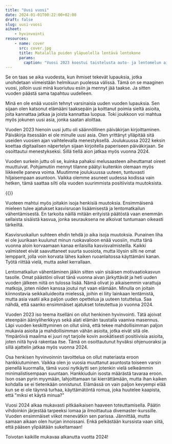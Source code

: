 ```yaml
---
title: "Uusi vuosi"
date: 2024-01-01T00:22:00+02:00
draft: false
slug: uusi-vuosi
aiheet:
    - hyvinvointi
resources:
    - name: cover
      src: cover.jpg
      title: Matalalla puiden yläpuolella lentävä lentokone
      params:
        caption: "Vuosi 2023 koostui taistelusta auto- ja lentomelun aiheuttamia oireita vastaan."
---
```

Se on taas se aika vuodesta, kun ihmiset tekevät lupauksia, jotka unohdetaan viimeistään helmikuun puolessa välissä. Tämä on se maaginen vuosi, jolloin
uusi minä kuoriutuu esiin ja mennyt jää taakse. Ja sitten vuoden päästä sama tapahtuu uudelleen.

<!--more-->

Minä en ole enää vuosiin tehnyt varsinaisia uuden vuoden lupauksia. Sen sijaan olen katsonut elämääni taaksepäin ja koittanut poimia sieltä asioita, joita
kannattaa jatkaa ja joista kannattaa luopua. Toki joukkoon voi mahtua myös jokunen uusi asia, jonka saatan aloittaa.

Vuoden 2023 hienoin uusi juttu oli säännöllinen päiväkirjan kirjoittaminen. Päiväkirja itsessään ei ole minulle uusi asia. Olen yrittänyt ylläpitää sitä useiden vuosien ajan vaihtelevalla menestyksellä. Joulukuussa 2022 keksin koettaa digitaalisen näpertelyn sijaan kirjoitella paperiseen päiväkirjaan. Se osoittautui menestykseksi. Sillä tiellä aion jatkaa myös vuonna 2024.

Vuoden surkein juttu oli se, kuinka pahaksi melusaasteen aiheuttamat oireet muuttuivat. Pohjamutiin mennyt tilanne päätyi kuitenkin olemaan myös liikkeelle paneva voima. Muutimme joulukuussa uuteen, tuntuvasti hiljaisempaan asuntoon. Vaikka olemme asuneet uudessa kodissa vain hetken, tämä saattaa silti olla vuoden suurimmista positiivista muutoksista.

{{<cover>}}

Vuoteen mahtui myös joitakin isoja henkisiä muutoksia. Ensimmäisenä mieleen tulee ajatukset kasvisruoan lisäämisestä ja lentomatkailun vähentämisestä. En tarkoita näillä mitään erityistä päätöstä vaan enemmän sellaista sisäistä kasvua, jonka seurauksena ne alkoivat tuntumaan oikeasti tärkeiltä.

Kasvisruokailun suhteen ehdin tehdä jo aika isoja muutoksia. Punainen liha ei ole juurikaan kuulunut minun ruokavalioon enää vuosiin, mutta tänä vuonna aloin korvaamaan kanaa erilaisilla kasvisvalmisteilla. Kaikki valmisteet eivät saavuttaneet suurta suosiota, mutta löysin silti ne omat lempparit, jolla voin korvata lähes kaiken ruoanlaitossa käyttämäni kanan. Työtä riittää vielä, mutta askel kerrallaan.

Lentomatkailun vähentäminen jäikin sitten vain sisäisen motivaatiokasvun tasolle. Omat päästöni olivat tänä vuonna aivan järkyttävät ja heti uuden vuoden jälkeen niitä on tulossa lisää. Nämä olivat jo aikaisemmin varattuja matkoja, joten niiden kanssa joutui nyt vaan elämään. Minulla on joitain kiinnostavia seikkailuideoita mielessä, joihin ei liity lainkaan lentämistä, mutta asia vaatii aika paljon uuden opettelua ja uuteen totuttelua. Saa nähdä, että saanko ensimmäiset ajatukset toteutettua jo vuonna 2024.

Vuoden 2023 iso teema itselläni on ollut henkinen hyvinvointi. Tätä ajoivat eteenpäin ääniyliherkkyys sekä alati  elämän taustalla vaaniva masennus. Läpi vuoden keskittyminen on ollut siinä, että tekee mahdollisimman paljon mukavia asioita ja mahdollisimman vähän asioita, jotka eivät sitä ole. Ympäröivä maailma ei juuri nyt tarjoile kovin avokätisesti positiivisia asioita, joten niitä hyvä rakentaa itse. Tämä on osoittautunut hyväksi ohjenuoraksi ja sillä ajattelin jatkaa myös vuonna 2024.

Osa henkisen hyvinvoinnin tavoittelua on ollut materiasta eroon hankkiutuminen. Vaikka olen jo vuosia muuttanut asuntosta toiseen varsin pienellä kuormalla, tämä vuosi nytkäytti sen jotenkin vielä selkeämmin minimalistisempaan suuntaan. Hankkiuduin isosta määrästä tavaraa eroon. Ison osan pyrin myymään, lahjoittamaan tai kierrättämään, mutta ihan kaiken kohdalla se ei tietenkään onnistunut. Elämässä on vain paljon kevyempi elää kun se ei ole täynnä turhaa, käyttämätöntä romua, joka huutelee kaapista, että "miksi et käytä minua?"

Vuosi 2024 alkaa mukavasti pitkäaikaisen haaveen toteuttamisella. Päätin vihdoinkin järjestää tarpeeksi lomaa ja ilmoittautua divemaster-kurssille. Vuoden ensimmäiset viikot menevätkin sen parissa. Jännittää, mutta samaan aikaan olen hurjan innoissani. Enkä pelkästään kurssista vaan siitä, että pääsen ylipäätään sukeltamaan!

Toivotan kaikille mukavaa alkanutta vuotta 2024!
